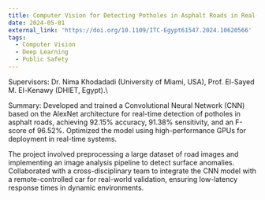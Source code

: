 ```yaml
---
title: Computer Vision for Detecting Potholes in Asphalt Roads in Real-Time using RC Car
date: 2024-05-01
external_link: 'https://doi.org/10.1109/ITC-Egypt61547.2024.10620566'
tags:
  - Computer Vision
  - Deep Learning
  - Public Safety
---
```


Supervisors: Dr. Nima Khodadadi (University of Miami, USA), Prof. El-Sayed M. El-Kenawy (DHIET, Egypt).\

Summary: Developed and trained a Convolutional Neural Network (CNN) based on the AlexNet architecture for real-time detection of potholes in asphalt roads, achieving 92.15% accuracy, 91.38% sensitivity, and an F-score of 96.52%. Optimized the model using high-performance GPUs for deployment in real-time systems.

<!--more-->
The project involved preprocessing a large dataset of road images and implementing an image analysis pipeline to detect surface anomalies. Collaborated with a cross-disciplinary team to integrate the CNN model with a remote-controlled car for real-world validation, ensuring low-latency response times in dynamic environments.
